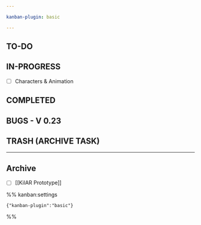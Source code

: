```yaml
---

kanban-plugin: basic

---
```


## TO-DO



## IN-PROGRESS

- [ ] Characters & Animation


## COMPLETED



## BUGS - V 0.23



## TRASH (ARCHIVE TASK)



***

## Archive

- [ ] [[KilAR Prototype]]

%% kanban:settings
```
{"kanban-plugin":"basic"}
```
%%